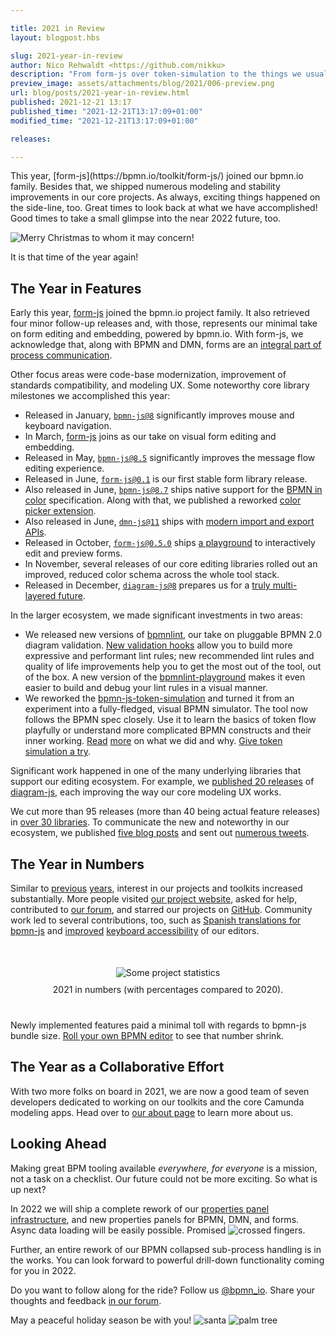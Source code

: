 ```yaml
---

title: 2021 in Review
layout: blogpost.hbs

slug: 2021-year-in-review
author: Nico Rehwaldt <https://github.com/nikku>
description: "From form-js over token-simulation to the things we usually do, 2021 was a good, busy year for bpmn.io."
preview_image: assets/attachments/blog/2021/006-preview.png
url: blog/posts/2021-year-in-review.html
published: 2021-12-21 13:17
published_time: "2021-12-21T13:17:09+01:00"
modified_time: "2021-12-21T13:17:09+01:00"

releases:

---
```



<p class="introduction">
  This year, [form-js](https://bpmn.io/toolkit/form-js/) joined our bpmn.io family. Besides that, we shipped numerous modeling and stability improvements in our core projects. As always, exciting things happened on the side-line, too. Great times to look back at what we have accomplished! Good times to take a small glimpse into the near 2022 future, too.
</p>

<!-- continue -->


<div class="figure condensed-size">
  <img src="{{ assets }}/attachments/blog/2018/014-christmas-tree.gif" alt="Merry Christmas to whom it may concern!" style="border-color: #14966396">
  <p class="caption">
    It is that time of the year again!
  </p>
</div>


## The Year in Features

Early this year, [form-js](https://bpmn.io/toolkit/form-js/) joined the bpmn.io project family. It also retrieved four minor follow-up releases and, with those, represents our minimal take on form editing and embedding, powered by bpmn.io. With form-js, we acknowledge that, along with BPMN and DMN, forms are an [integral part of process communication](./2021-form-js-visual-form-editing-and-embedding.html).

Other focus areas were code-base modernization, improvement of standards compatibility, and modeling UX. Some noteworthy core library milestones we accomplished this year:

* Released in January, [`bpmn-js@8`](https://github.com/bpmn-io/bpmn-js/blob/develop/CHANGELOG.md#800) significantly improves mouse and keyboard navigation.
* In March, [form-js](https://bpmn.io/toolkit/form-js/) joins as our take on visual form editing and embedding.
* Released in May, [`bpmn-js@8.5`](https://github.com/bpmn-io/bpmn-js/blob/develop/CHANGELOG.md#850) significantly improves the message flow editing experience.
* Released in June, [`form-js@0.1`](./2021-form-js-visual-form-editing-and-embedding.html) is our first stable form library release.
* Also released in June, [`bpmn-js@8.7`](https://github.com/bpmn-io/bpmn-js/blob/develop/CHANGELOG.md#870) ships native support for the [BPMN in color](https://github.com/bpmn-miwg/bpmn-in-color) specification. Along with that, we published a reworked [color picker extension](https://github.com/bpmn-io/bpmn-js-color-picker).
* Also released in June, [`dmn-js@11`](https://github.com/bpmn-io/dmn-js/blob/develop/packages/dmn-js/CHANGELOG.md#1100) ships with [modern import and export APIs](./2021-dmn-js-11-0-awaitable-import-export-apis.html).
* Released in October, [`form-js@0.5.0`](https://github.com/bpmn-io/form-js/blob/master/packages/form-js/CHANGELOG.md#050) ships [a playground](https://github.com/bpmn-io/form-js/tree/master/packages/form-js-playground) to interactively edit and preview forms.
* In November, several releases of our core editing libraries rolled out an improved, reduced color schema across the whole tool stack.
* Released in December, [`diagram-js@8`](https://github.com/bpmn-io/diagram-js/blob/develop/CHANGELOG.md#800) prepares us for a [truly multi-layered future](#looking-ahead).

In the larger ecosystem, we made significant investments in two areas:

* We released new versions of [bpmnlint](https://github.com/bpmn-io/bpmnlint), our take on pluggable BPMN 2.0 diagram validation. [New validation hooks](https://github.com/bpmn-io/bpmnlint/blob/main/CHANGELOG.md#710) allow you to build more expressive and performant lint rules; new recommended lint rules and quality of life improvements help you to get the most out of the tool, out of the box. A new version of the [bpmnlint-playground](https://github.com/bpmn-io/bpmnlint-playground) makes it even easier to build and debug your lint rules in a visual manner.
* We reworked the [bpmn-js-token-simulation](https://github.com/bpmn-io/bpmn-js-token-simulation) and turned it from an experiment into a fully-fledged, visual BPMN simulator. The tool now follows the BPMN spec closely. Use it to learn the basics of token flow playfully or understand more complicated BPMN constructs and their inner working. [Read](https://github.com/nikku/talks/tree/main/talks/2021-token-simulation#readme) [more](https://github.com/nikku/talks/tree/main/talks/2021-token-simulation-internals#readme) on what we did and why. [Give token simulation a try](https://bpmn-io.github.io/bpmn-js-token-simulation/modeler.html?e=1).

Significant work happened in one of the many underlying libraries that support our editing ecosystem. For example, we [published 20 releases](https://www.npmjs.com/package/diagram-js?activeTab=versions) of [diagram-js](https://github.com/bpmn-io/diagram-js/blob/develop/CHANGELOG.md), each improving the way our core modeling UX works.

We cut more than 95 releases (more than 40 being actual feature releases) in [over 30 libraries](https://github.com/bpmn-io). To communicate the new and noteworthy in our ecosystem, we published [five blog posts](https://bpmn.io/blog/) and sent out [numerous tweets](https://twitter.com/bpmn_io).


## The Year in Numbers

Similar to [previous](./2018-year-in-review.html) [years](./2019-year-in-review.html), interest in our projects and toolkits increased substantially.
More people visited [our project website](https://bpmn.io/), asked for help, contributed to [our forum](https://forum.bpmn.io/), and starred our projects on [GitHub](https://github.com/bpmn-io). Community work led to several contributions, too, such as [Spanish translations for bpmn-js](https://github.com/bpmn-io/bpmn-js-i18n/pull/11) and [improved](https://github.com/bpmn-io/diagram-js/pull/484) [keyboard accessibility](https://github.com/bpmn-io/diagram-js/pull/493) of our editors.

<div class="figure no-border condensed-size" style="margin: 50px 0 40px 0; text-align: center">
  <img src="{{ assets }}/attachments/blog/2021/006-stats.png" alt="Some project statistics" >
  <p class="caption" style="margin-top: 10px">
    2021 in numbers (with percentages compared to 2020).
  </p>
</div>

Newly implemented features paid a minimal toll with regards to bpmn-js bundle size. [Roll your own BPMN editor](https://github.com/bpmn-io/bpmn-js/pull/1252) to see that number shrink.


## The Year as a Collaborative Effort

With two more folks on board in 2021, we are now a good team of seven developers dedicated to working on our toolkits and the core Camunda modeling apps. Head over to [our about page](https://bpmn.io/about/) to learn more about us.


## Looking Ahead <a name="looking-ahead"></a>

Making great BPM tooling available _everywhere, for everyone_ is a mission, not a task on a checklist. Our future could not be more exciting. So what is up next?

In 2022 we will ship a complete rework of our [properties panel infrastructure](https://github.com/bpmn-io/properties-panel), and new properties panels for BPMN, DMN, and forms. Async data loading will be easily possible. Promised <img class="emoji" src="https://twemoji.maxcdn.com/v/13.1.0/svg/1f91e-1f3fc.svg" alt="crossed fingers">.

Further, an entire rework of our BPMN collapsed sub-process handling is in the works. You can look forward to powerful drill-down functionality coming for you in 2022.

Do you want to follow along for the ride? Follow us [@bpmn_io](https://twitter.com/bpmn_io). Share your thoughts and feedback [in our forum](https://forum.bpmn.ion).

May a peaceful holiday season be with you! <img class="emoji" src="https://twemoji.maxcdn.com/2/svg/1f385-1f3fe.svg" alt="santa" title="Ho!"> <img class="emoji" src="https://twemoji.maxcdn.com/2/svg/1f334.svg" alt="palm tree" title="Yo!">

